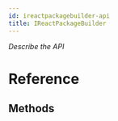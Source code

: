 ```yaml
---
id: ireactpackagebuilder-api
title: IReactPackageBuilder
---
```


*Describe the API*

# Reference

## Methods

<!-- // Copyright (c) Microsoft Corporation.
// Licensed under the MIT License.

import "IReactContext.idl";
import "IReactModuleBuilder.idl";
import "IViewManager.idl";

namespace Microsoft.ReactNative {

  delegate Object ReactModuleProvider(IReactModuleBuilder moduleBuilder);
  delegate IViewManager ReactViewManagerProvider();

  [webhosthidden]
  interface IReactPackageBuilder {
    void AddModule(String moduleName, ReactModuleProvider moduleProvider);
    void AddViewManager(String viewManagerName, ReactViewManagerProvider viewManagerProvider);
  }

  [webhosthidden]
  interface IReactPackageBuilderExperimental
    requires IReactPackageBuilder {
    void AddTurboModule(String moduleName, ReactModuleProvider moduleProvider);
  }
} // namespace Microsoft.ReactNative -->

